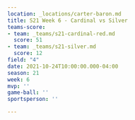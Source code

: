 ```yaml
---
location: _locations/carter-baron.md
title: S21 Week 6 - Cardinal vs Silver
teams-score:
- team: _teams/s21-cardinal-red.md
  score: 51
- team: _teams/s21-silver.md
  score: 12
field: "4"
date: 2021-10-24T10:00:00.000-04:00
season: 21
week: 6
mvp: ''
game-ball: ''
sportsperson: ''

---
```

